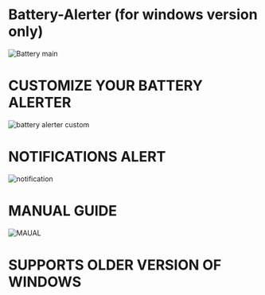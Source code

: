# Battery-Alerter (for windows version only)

![Battery main](https://user-images.githubusercontent.com/115369924/194722592-ba61bc9b-ac66-44d2-be8e-6adf4ba94837.PNG)



# CUSTOMIZE YOUR BATTERY ALERTER



![battery alerter custom](https://user-images.githubusercontent.com/115369924/194722786-0f0603aa-c02e-4907-abf3-abded934e9c6.PNG)


# NOTIFICATIONS ALERT


![notification](https://user-images.githubusercontent.com/115369924/194723100-c576d57d-3a98-41eb-bf98-34f826fa51c1.PNG)




# MANUAL GUIDE


![MAUAL](https://user-images.githubusercontent.com/115369924/194723168-a31e95fa-7fd3-4c4a-a357-1f3801a0dced.PNG)



# SUPPORTS OLDER VERSION OF WINDOWS
